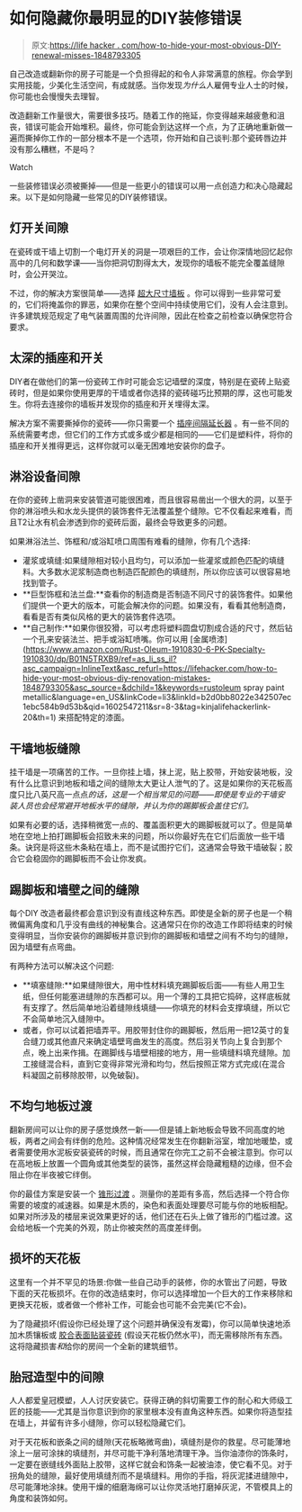# 如何隐藏你最明显的DIY装修错误

> 原文:[https://life hacker . com/how-to-hide-your-most-obvious-DIY-renewal-misses-1848793305](https://lifehacker.com/how-to-hide-your-most-obvious-diy-renovation-mistakes-1848793305)

自己改造或翻新你的房子可能是一个负担得起的和令人非常满意的旅程。你会学到实用技能，少美化生活空间，有成就感。当你发现*为什么*人雇佣专业人士的时候，你可能也会慢慢失去理智。

改造翻新工作量很大，需要很多技巧。随着工作的拖延，你变得越来越疲惫和沮丧，错误可能会开始堆积。最终，你可能会到达这样一个点，为了正确地重新做一遍而撕掉你工作的一部分根本不是一个选项，你开始和自己谈判:那个瓷砖唇边并没有那么糟糕，不是吗？

Watch

一些装修错误必须被撕掉——但是一些更小的错误可以用一点创造力和决心隐藏起来。以下是如何隐藏一些常见的DIY装修错误。

## 灯开关间隙

在瓷砖或干墙上切割一个电灯开关的洞是一项艰巨的工作，会让你深情地回忆起你高中的几何和数学课——当你把洞切割得太大，发现你的墙板不能完全覆盖缝隙时，会公开哭泣。

不过，你的解决方案很简单——选择 [超大尺寸墙板](https://www.homedepot.com/b/Electrical-Wall-Plates-Light-Switch-Plates/Jumbo/N-5yc1vZc6qzZ1z122qo) 。你可以得到一些非常可爱的，它们将掩盖你的罪恶，如果你在整个空间中持续使用它们，没有人会注意到。许多建筑规范规定了电气装置周围的允许间隙，因此在检查之前检查以确保您符合要求。

## 太深的插座和开关

DIY者在做他们的第一份瓷砖工作时可能会忘记墙壁的深度，特别是在瓷砖上贴瓷砖时，但是如果你使用更厚的干墙或者你选择的瓷砖碰巧比预期的厚，这也可能发生。你将去连接你的墙板并发现你的插座和开关埋得太深。

解决方案不需要撕掉你的瓷砖——你只需要一个 [插座间隔延长器](https://www.amazon.com/Electrical-Spacers-Single-Gang-inch/dp/B079ZL6R3J?asc_campaign=InlineText&asc_refurl=https://lifehacker.com/how-to-hide-your-most-obvious-diy-renovation-mistakes-1848793305&asc_source=&tag=kinjalifehackerlink-20) 。有一些不同的系统需要考虑，但它们的工作方式或多或少都是相同的——它们是塑料件，将你的插座和开关推得更远，这样你就可以毫无困难地安装你的盘子。

## 淋浴设备间隙

在你的瓷砖上凿洞来安装管道可能很困难，而且很容易凿出一个很大的洞，以至于你的淋浴喷头和水龙头提供的装饰套件无法覆盖整个缝隙。它不仅看起来难看，而且T2让水有机会渗透到你的瓷砖后面，最终会导致更多的问题。

如果淋浴法兰、饰框和/或浴缸喷口周围有难看的缝隙，你有几个选择:

*   灌浆或填缝:如果缝隙相对较小且均匀，可以添加一些灌浆或颜色匹配的填缝料。大多数水泥浆制造商也制造匹配颜色的填缝剂，所以你应该可以很容易地找到管子。
*   **巨型饰框和法兰盘:**查看你的制造商是否制造不同尺寸的装饰套件。如果他们提供一个更大的版本，可能会解决你的问题。如果没有，看看其他制造商，看看是否有类似风格的更大的装饰套件选项。
*   **自己制作:**如果你很狡猾，可以考虑将塑料圆盘切割成合适的尺寸，然后钻一个孔来安装法兰、把手或浴缸喷嘴。你可以用 [金属喷漆](https://www.amazon.com/Rust-Oleum-1910830-6-PK-Specialty-1910830/dp/B01N5TRXB9/ref=as_li_ss_il?asc_campaign=InlineText&asc_refurl=https://lifehacker.com/how-to-hide-your-most-obvious-diy-renovation-mistakes-1848793305&asc_source=&dchild=1&keywords=rustoleum spray paint metallic&language=en_US&linkCode=li3&linkId=b2d0bb8022e342507ec1ebc584b9d53b&qid=1602547211&sr=8-3&tag=kinjalifehackerlink-20&th=1) 来搭配特定的漆面。

## 干墙地板缝隙

挂干墙是一项痛苦的工作。一旦你挂上墙，抹上泥，贴上胶带，开始安装地板，没有什么比意识到地板和墙之间的缝隙太大更让人泄气的了。这是如果你的天花板高度只比八英尺高一点点*的话，这是一个相当常见的问题——即使是专业的干墙安装人员也会经常避开地板水平的缝隙，并认为你的踢脚板会盖住它们。*

如果有必要的话，选择稍微宽一点的、覆盖面积更大的踢脚板就可以了。但是简单地在空地上拍打踢脚板会招致未来的问题，所以你最好先在它们后面放一些干墙条。诀窍是将这些木条粘在墙上，而不是试图拧它们，这通常会导致干墙破裂；胶合它会稳固你的踢脚板而不会让你发疯。

## 踢脚板和墙壁之间的缝隙

每个DIY 改造者最终都会意识到没有直线这种东西。即使是全新的房子也是一个稍微偏离角度和几乎没有曲线的神秘集合。这通常只在你的改造工作即将结束的时候变得明显，当你安装你的踢脚板并意识到你的踢脚板和墙壁之间有不均匀的缝隙，因为墙壁有点弯曲。

有两种方法可以解决这个问题:

*   **填塞缝隙:**如果缝隙很大，用中性材料填充踢脚板后面——有些人用卫生纸，但任何能塞进缝隙的东西都可以。用一个薄的工具把它捣碎，这样底板就有支撑了。然后简单地沿着缝隙线填缝——你填充的材料会支撑填缝，所以它不会简单地沉入缝隙中。
*   或者，你可以试着把墙弄平。用胶带封住你的踢脚板，然后用一把12英寸的复合缝刀或其他直尺来确定墙壁弯曲发生的高度。然后羽关节向上复合到那个点，晚上出来作揖。在踢脚线与墙壁相接的地方，用一些填缝料填充缝隙。加工接缝混合料，直到它变得非常光滑和均匀，然后按照正常方式完成(在混合料凝固之前移除胶带，以免破裂)。

## 不均匀地板过渡

翻新房间可以让你的房子感觉焕然一新——但是铺上新地板会导致不同高度的地板，两者之间会有绊倒的危险。这种情况经常发生在你翻新浴室，增加地暖垫，或者需要使用水泥板安装瓷砖的时候，而且通常在你完工之前不会被注意到。你可以在高地板上放置一个圆角或其他类型的装饰，虽然这样会隐藏粗糙的边缘，但不会阻止你在半夜被它绊倒。

你的最佳方案是安装一个 [锥形过渡](https://www.llflooring.com/p/unfinished-red-oak-hardwood-3-8-in-thick-x-1.5-in-wide-x-8-ft-length-reducer-10023247.html?ogmap=PLA%7CACQ%7CGOOG%7CSTND%7Cc%7CMOLDING%7C%7C%7Bcampaign_name%7D%7C%7Badgroup%7D%7C%7C6501919347%7C81796717127&gclsrc=aw.ds&&c3api=6090,81796717127,pla-1390728606906) 。测量你的差距有多高，然后选择一个符合你需要的坡度的减速器。如果是木质的，染色和表面处理要尽可能与你的地板相配。如果对所涉及的楼层来说效果更好的话，他们还在石头上做了锥形的门槛过渡。这会给地板一个完美的外观，防止你被突然的高度差绊倒。

## 损坏的天花板

这里有一个并不罕见的场景:你做一些自己动手的装修，你的水管出了问题，导致下面的天花板损坏。在你的改造结束时，你可以选择增加一个巨大的工作来移除和更换天花板，或者做一个修补工作，可能会也可能不会完美(它不会)。

为了隐藏损坏(假设你已经处理了这个问题并确保没有发霉)，你可以简单快速地添加木质镶板或 [胶合表面贴装瓷砖](https://www.homedepot.com/b/Building-Materials-Ceilings-Ceiling-Tiles-Surface-Mount-Tiles/Glue-Up/N-5yc1vZc58sZ1z1db48) (假设天花板仍然水平)，而无需移除所有东西。这将隐藏损害*和*给你的房间一个全新的建筑细节。

## 胎冠造型中的间隙

人人都爱皇冠模塑，人人讨厌安装它。获得正确的斜切需要工作的耐心和大师级工匠的技能——尤其是当你意识到你的家里根本没有直角这种东西。如果你将造型挂在墙上，并留有许多小缝隙，你可以轻松隐藏它们。

对于天花板和嵌条之间的缝隙(天花板略微弯曲)，填缝剂是你的救星。尽可能薄地涂上一层可涂抹的填缝剂，并尽可能干净利落地清理干净。当你油漆你的饰条时，一定要在嵌缝线外面贴上胶带，这样它就会和饰条一起被油漆，使它看不见。对于拐角处的缝隙，最好使用填缝剂而不是填缝料。用你的手指，将灰泥揉进缝隙中，尽可能薄地涂抹。使用干燥的细磨海绵可以让你灵活地打磨掉灰泥，不管模具上的角度和装饰如何。